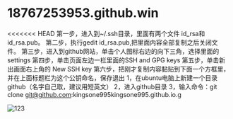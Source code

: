 # 18767253953.github.win
<<<<<<< HEAD
第一步，进入到~/.ssh目录，里面有两个文件 id_rsa和id_rsa.pub。
第二步，执行gedit id_rsa.pub,把里面内容全部复制之后关闭文件。
第三步，进入到github网站，单击个人图标右边的向下三角，选择里面的settings
第四步，单击页面左边一栏里面的SSH and GPG keys
第五步，单击新出画面右上角的 New SSH key
第六步，把刚才复制内容黏贴到下面一个方框里，并在上面标题栏为这个公钥命名，保存退出
1，在ubuntu电脑上新建一个目录github（名字自己取，建议用短英文）
2，进入github目录
3，输入命令：git clone git@github.com:kingsone995kingsone995.github.io.g

![123](/imag/c:/Users/DELL/Desktop/18767253953.github.win/img/123.jpg )

